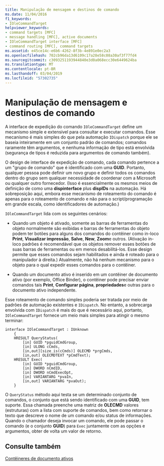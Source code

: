```yaml
---
title: Manipulação de mensagem e destinos de comando
ms.date: 11/04/2016
f1_keywords:
- IOleCommandTarget
helpviewer_keywords:
- command targets [MFC]
- message handling [MFC], active documents
- IOleCommandTarget interface [MFC]
- command routing [MFC], command targets
ms.assetid: e45ce14c-e6b6-4262-8f3b-4e891e0ec2a3
ms.openlocfilehash: 702cb96da13d6109c17a28e58c08a30af3f77fd4
ms.sourcegitcommit: c3093251193944840e3d0a068ecc30e6449624ba
ms.translationtype: MT
ms.contentlocale: pt-BR
ms.lasthandoff: 03/04/2019
ms.locfileid: "57302735"
---
```

# <a name="message-handling-and-command-targets"></a>Manipulação de mensagem e destinos de comando

A interface de expedição do comando `IOleCommandTarget` define um mecanismo simple e extensível para consultar e executar comandos. Esse mecanismo é mais simples do que pela automação `IDispatch` porque ele se baseia inteiramente em um conjunto padrão de comandos; comandos raramente têm argumentos, e nenhuma informação de tipo está envolvida (segurança de tipos é reduzida para argumentos de comando também).

O design de interface de expedição de comando, cada comando pertence a um "grupo de comando" que é identificado com uma **GUID**. Portanto, qualquer pessoa pode definir um novo grupo e definir todos os comandos dentro do grupo sem qualquer necessidade de coordenar com a Microsoft ou qualquer outro fornecedor. (Isso é essencialmente os mesmos meios de definição de como uma **dispinterface** plus **dispIDs** na automação. Há sobreposição aqui, embora esse mecanismo de roteamento do comando é apenas para o roteamento de comando e não para o script/programação em grande escala, como identificadores de automação.)

`IOleCommandTarget` lida com os seguintes cenários:

- Quando um objeto é ativado, somente as barras de ferramentas do objeto normalmente são exibidas e barras de ferramentas do objeto podem ter botões para alguns dos comandos do contêiner como in-loco **Print**, **Visualizar impressão**,  **Salve**, **New**, **Zoom**e outros. (Ativação in-loco padrões é recomendável que os objetos remover esses botões de suas barras de ferramentas ou em menos desabilitá-los. Esse design permite que esses comandos sejam habilitados e ainda é roteado para o manipulador à direita.) Atualmente, não há nenhum mecanismo para o objeto para o qual expedir esses comandos para o contêiner.

- Quando um documento ativo é inserido em um contêiner de documento ativo (por exemplo, Office Binder), o contêiner pode precisar enviar comandos tais **Print**, **Configurar página**, **propriedades**e outras para o documento ativo independente.

Esse roteamento de comando simples poderia ser tratada por meio de padrões de automação existentes e `IDispatch`. No entanto, a sobrecarga envolvida com `IDispatch` é mais do que é necessário aqui, portanto, `IOleCommandTarget` fornece um meio mais simples para atingir o mesmo terminar:

```
interface IOleCommandTarget : IUnknown
    {
    HRESULT QueryStatus(
        [in] GUID *pguidCmdGroup,
        [in] ULONG cCmds,
        [in,out][size_is(cCmds)] OLECMD *prgCmds,
        [in,out] OLECMDTEXT *pCmdText);
    HRESULT Exec(
        [in] GUID *pguidCmdGroup,
        [in] DWORD nCmdID,
        [in] DWORD nCmdExecOpt,
        [in] VARIANTARG *pvaIn,
        [in,out] VARIANTARG *pvaOut);
    }
```

O `QueryStatus` método aqui testa se um determinado conjunto de comandos, o conjunto que está sendo identificado com uma **GUID**, tem suporte. Essa chamada preenche uma matriz de **OLECMD** valores (estruturas) com a lista com suporte de comandos, bem como retornar o texto que descreve o nome de um comando e/ou status de informações. Quando o chamador deseja invocar um comando, ele pode passar o comando (e o conjunto **GUID**) para `Exec` juntamente com as opções e argumentos, obter de volta um valor de retorno.

## <a name="see-also"></a>Consulte também

[Contêineres de documento ativos](../mfc/active-document-containers.md)

